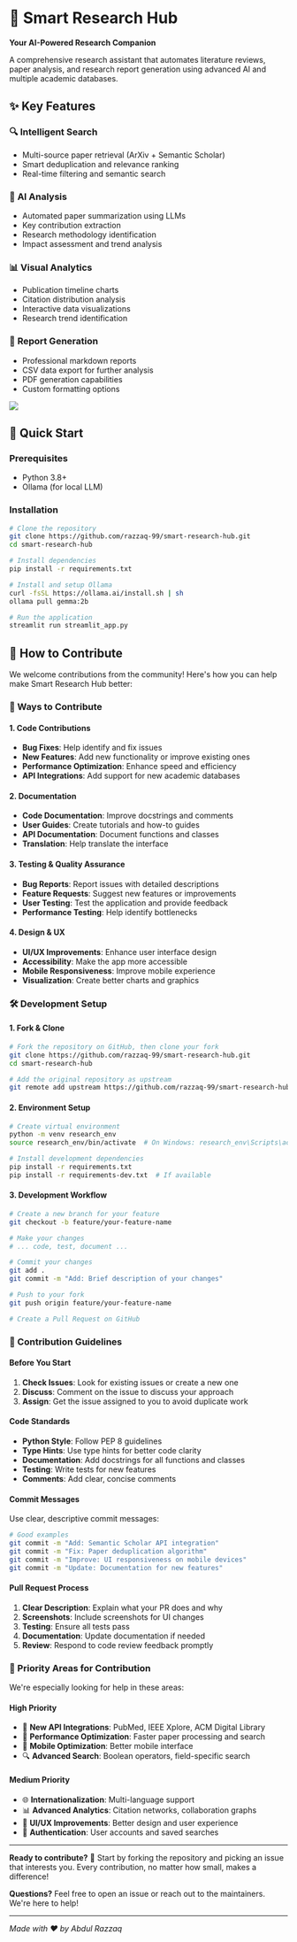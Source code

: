 # 🔬 Smart Research Hub

**Your AI-Powered Research Companion**

A comprehensive research assistant that automates literature reviews, paper analysis, and research report generation using advanced AI and multiple academic databases.


## ✨ Key Features

### 🔍 **Intelligent Search**
- Multi-source paper retrieval (ArXiv + Semantic Scholar)
- Smart deduplication and relevance ranking
- Real-time filtering and semantic search

### 🤖 **AI Analysis**
- Automated paper summarization using LLMs
- Key contribution extraction
- Research methodology identification
- Impact assessment and trend analysis

### 📊 **Visual Analytics**
- Publication timeline charts
- Citation distribution analysis
- Interactive data visualizations
- Research trend identification

### 📝 **Report Generation**
- Professional markdown reports
- CSV data export for further analysis
- PDF generation capabilities
- Custom formatting options

<img src="[screenshots/desktop-view.png](https://github.com/razzaq-99/Academic-Research-Agent/blob/master/UI/my_research.png)"/>

## 🚀 Quick Start

### Prerequisites
- Python 3.8+
- Ollama (for local LLM)

### Installation
```bash
# Clone the repository
git clone https://github.com/razzaq-99/smart-research-hub.git
cd smart-research-hub

# Install dependencies
pip install -r requirements.txt

# Install and setup Ollama
curl -fsSL https://ollama.ai/install.sh | sh
ollama pull gemma:2b

# Run the application
streamlit run streamlit_app.py
```


## 🤝 How to Contribute

We welcome contributions from the community! Here's how you can help make Smart Research Hub better:

### 🌟 Ways to Contribute

#### 1. **Code Contributions**
- **Bug Fixes**: Help identify and fix issues
- **New Features**: Add new functionality or improve existing ones
- **Performance Optimization**: Enhance speed and efficiency
- **API Integrations**: Add support for new academic databases

#### 2. **Documentation**
- **Code Documentation**: Improve docstrings and comments
- **User Guides**: Create tutorials and how-to guides
- **API Documentation**: Document functions and classes
- **Translation**: Help translate the interface

#### 3. **Testing & Quality Assurance**
- **Bug Reports**: Report issues with detailed descriptions
- **Feature Requests**: Suggest new features or improvements
- **User Testing**: Test the application and provide feedback
- **Performance Testing**: Help identify bottlenecks

#### 4. **Design & UX**
- **UI/UX Improvements**: Enhance user interface design
- **Accessibility**: Make the app more accessible
- **Mobile Responsiveness**: Improve mobile experience
- **Visualization**: Create better charts and graphics

### 🛠️ Development Setup

#### 1. **Fork & Clone**
```bash
# Fork the repository on GitHub, then clone your fork
git clone https://github.com/razzaq-99/smart-research-hub.git
cd smart-research-hub

# Add the original repository as upstream
git remote add upstream https://github.com/razzaq-99/smart-research-hub.git
```

#### 2. **Environment Setup**
```bash
# Create virtual environment
python -m venv research_env
source research_env/bin/activate  # On Windows: research_env\Scripts\activate

# Install development dependencies
pip install -r requirements.txt
pip install -r requirements-dev.txt  # If available
```

#### 3. **Development Workflow**
```bash
# Create a new branch for your feature
git checkout -b feature/your-feature-name

# Make your changes
# ... code, test, document ...

# Commit your changes
git add .
git commit -m "Add: Brief description of your changes"

# Push to your fork
git push origin feature/your-feature-name

# Create a Pull Request on GitHub
```

### 📝 Contribution Guidelines

#### **Before You Start**
1. **Check Issues**: Look for existing issues or create a new one
2. **Discuss**: Comment on the issue to discuss your approach
3. **Assign**: Get the issue assigned to you to avoid duplicate work

#### **Code Standards**
- **Python Style**: Follow PEP 8 guidelines
- **Type Hints**: Use type hints for better code clarity
- **Documentation**: Add docstrings for all functions and classes
- **Testing**: Write tests for new features
- **Comments**: Add clear, concise comments

#### **Commit Messages**
Use clear, descriptive commit messages:
```bash
# Good examples
git commit -m "Add: Semantic Scholar API integration"
git commit -m "Fix: Paper deduplication algorithm"
git commit -m "Improve: UI responsiveness on mobile devices"
git commit -m "Update: Documentation for new features"
```

#### **Pull Request Process**
1. **Clear Description**: Explain what your PR does and why
2. **Screenshots**: Include screenshots for UI changes
3. **Testing**: Ensure all tests pass
4. **Documentation**: Update documentation if needed
5. **Review**: Respond to code review feedback promptly

### 🎯 Priority Areas for Contribution

We're especially looking for help in these areas:

#### **High Priority**
- 🔧 **New API Integrations**: PubMed, IEEE Xplore, ACM Digital Library
- 🚀 **Performance Optimization**: Faster paper processing and search
- 📱 **Mobile Optimization**: Better mobile interface
- 🔍 **Advanced Search**: Boolean operators, field-specific search

#### **Medium Priority**
- 🌐 **Internationalization**: Multi-language support
- 📊 **Advanced Analytics**: Citation networks, collaboration graphs
- 🎨 **UI/UX Improvements**: Better design and user experience
- 🔐 **Authentication**: User accounts and saved searches



---

**Ready to contribute?** 🚀 Start by forking the repository and picking an issue that interests you. Every contribution, no matter how small, makes a difference!

**Questions?** Feel free to open an issue or reach out to the maintainers. We're here to help!

---

*Made with ❤️ by Abdul Razzaq*
